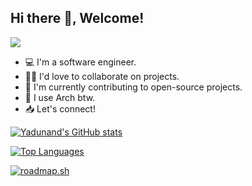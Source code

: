 ## Hi there 👋, Welcome!

<!--
**yadunand-kamath/yadunand-kamath** is a ✨ _special_ ✨ repository because its `README.md` (this file) appears on your GitHub profile.

Here are some ideas to get you started:

- 🔭 I’m currently working on ...
- 🌱 I’m currently learning ...
- 👯 I’m looking to collaborate on ...
- 🤔 I’m looking for help with ...
- 💬 Ask me about ...
- 📫 How to reach me: ...
- 😄 Pronouns: ...
- ⚡ Fun fact: ...
-->

![](https://komarev.com/ghpvc/?username=yadunand-kamath&color=brightgreen)

- 💻 I'm a software engineer.
- 👨‍💻 I'd love to collaborate on projects.
- 🔭 I'm currently contributing to open-source projects.
- 🐧 I use Arch btw.
- 📥 Let's connect! 


[![Yadunand's GitHub stats](https://github-readme-stats.vercel.app/api?username=yadunand-kamath)](https://github.com/yadunand-kamath/github-readme-stats)

[![Top Languages](https://github-readme-stats.vercel.app/api/top-langs/?username=yadunand-kamath&layout=compact&theme=rose_pine)](https://github.com/yadunand-kamath/github-readme-stats)

[![roadmap.sh](https://roadmap.sh/card/tall/65cca8c4cba7f7159fb30f40?variant=dark)](https://roadmap.sh)
